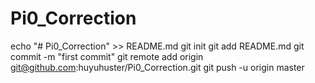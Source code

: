 # Pi0_Correction
echo "# Pi0_Correction" >> README.md
git init
git add README.md
git commit -m "first commit"
git remote add origin git@github.com:huyuhuster/Pi0_Correction.git
git push -u origin master
